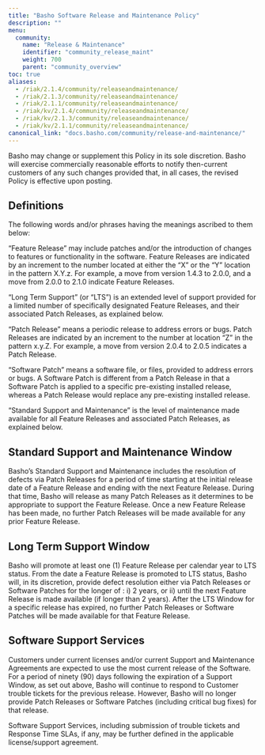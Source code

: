 ```yaml
---
title: "Basho Software Release and Maintenance Policy"
description: ""
menu:
  community:
    name: "Release & Maintenance"
    identifier: "community_release_maint"
    weight: 700
    parent: "community_overview"
toc: true
aliases:
  - /riak/2.1.4/community/releaseandmaintenance/
  - /riak/2.1.3/community/releaseandmaintenance/
  - /riak/2.1.1/community/releaseandmaintenance/
  - /riak/kv/2.1.4/community/releaseandmaintenance/
  - /riak/kv/2.1.3/community/releaseandmaintenance/
  - /riak/kv/2.1.1/community/releaseandmaintenance/
canonical_link: "docs.basho.com/community/release-and-maintenance/"
---
```


Basho may change or supplement this Policy in its sole discretion.  Basho will exercise commercially reasonable efforts to notify then-current customers of any such changes provided that, in all cases, the revised Policy is effective upon posting. 

## Definitions  

The following words and/or phrases having the meanings ascribed to them below: 

“Feature Release” may include patches and/or the introduction of changes to features or functionality in the software.  Feature Releases are indicated by an increment to the number located at either the “X” or the “Y” location in the pattern X.Y.z. For example, a move from version 1.4.3 to 2.0.0, and a move from 2.0.0 to 2.1.0 indicate Feature Releases. 

“Long Term Support” (or “LTS”) is an extended level of support provided for a limited number of specifically designated Feature Releases, and their associated Patch Releases, as explained below. 

“Patch Release” means a periodic release to address errors or bugs. Patch Releases are indicated by an increment to the number at location “Z” in the pattern x.y.Z. For example, a move from version 2.0.4 to 2.0.5 indicates a Patch Release.

“Software Patch” means a software file, or files, provided to address errors or bugs.  A Software Patch is different from a Patch Release in that a Software Patch is applied to a specific pre-existing installed release, whereas a Patch Release would replace any pre-existing installed release.

“Standard Support and Maintenance” is the level of maintenance made available for all Feature Releases and associated Patch Releases, as explained below.  

## Standard Support and Maintenance Window

Basho’s Standard Support and Maintenance includes the resolution of defects via Patch Releases for a period of time starting at the initial release date of a Feature Release and ending with the next Feature Release.  During that time, Basho will release as many Patch Releases as it determines to be appropriate to support the Feature Release.  Once a new Feature Release has been made, no further Patch Releases will be made available for any prior Feature Release. 

## Long Term Support Window 

Basho will promote at least one (1) Feature Release per calendar year to LTS status. From the date a Feature Release is promoted to LTS status, Basho will, in its discretion, provide defect resolution either via Patch Releases or Software Patches for the longer of : i)  2 years, or ii) until the next Feature Release is made available (if longer than 2 years).  After the LTS Window for a specific release has expired, no further Patch Releases or Software Patches will be made available for that Feature Release. 

## Software Support Services

Customers under current licenses and/or current Support and Maintenance Agreements are expected to use the most current release of the Software.    For a period of ninety (90) days following the expiration of a Support Window, as set out above, Basho will continue to respond to Customer trouble tickets for the previous release.  However, Basho will no longer provide Patch Releases or Software Patches (including critical bug fixes) for that release.    

Software Support Services, including submission of trouble tickets and Response Time SLAs, if any, may be further defined in the applicable license/support agreement. 
